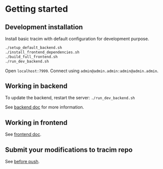 # Getting started

## Development installation

Install basic tracim with default configuration for development purpose.

```bash
./setup_default_backend.sh
./install_frontend_dependencies.sh
./build_full_frontend.sh
./run_dev_backend.sh
```

Open `localhost:7999`.
Connect using `admin@admin.admin:admin@admin.admin`.

## Working in backend

To update the backend, restart the server: `./run_dev_backend.sh`

See [backend doc](/docs/development/backend_build.md) for more information.

## Working in frontend

See [frontend doc](/docs/development/frontend_build.md).

## Submit your modifications to tracim repo

See [before push](/docs/development/before_push.md).
